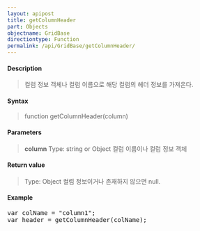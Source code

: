 ```yaml
---
layout: apipost
title: getColumnHeader
part: Objects
objectname: GridBase
directiontype: Function
permalink: /api/GridBase/getColumnHeader/
---
```



#### Description

> 컬럼 정보 객체나 컬럼 이름으로 해당 컬럼의 헤더 정보를 가져온다.

#### Syntax

> function getColumnHeader(column)

#### Parameters

> **column**
> Type: string or Object
> 컬럼 이름이나 컬럼 정보 객체

#### Return value

> Type: Object
> 컬럼 정보이거나 존재하지 않으면 null.

#### Example

<pre class="prettyprint">
var colName = "column1";
var header = getColumnHeader(colName);
</pre>




